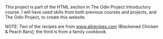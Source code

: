 This project is part of the HTML section in The Odin Project Introductory course. I will have used skills from both previous courses and projects, and The Odin Project, to create this website.

NOTE: Two of the recipes are from www.allrecipes.com (Blackened Chicken & Peach Bars); the third is from a family cookbook.